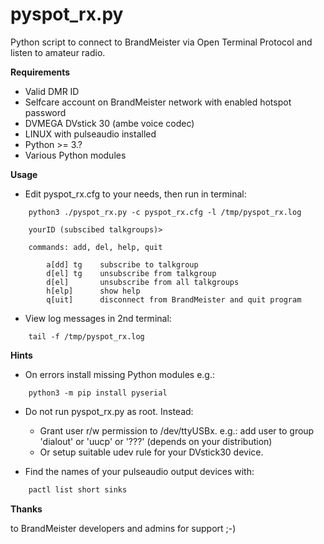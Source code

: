 # pyspot_rx.py
Python script to connect to BrandMeister via Open Terminal Protocol and listen to amateur radio.

**Requirements**

* Valid DMR ID
* Selfcare account on BrandMeister network with enabled hotspot password
* DVMEGA DVstick 30 (ambe voice codec)
* LINUX with pulseaudio installed
* Python >= 3.?
* Various Python modules



**Usage**

* Edit pyspot_rx.cfg to your needs, then run in terminal:

```
	python3 ./pyspot_rx.py -c pyspot_rx.cfg -l /tmp/pyspot_rx.log
	
	yourID (subscibed talkgroups)>
	
	commands: add, del, help, quit
	
		a[dd] tg	subscribe to talkgroup
		d[el] tg	unsubscribe from talkgroup
		d[el]		unsubscribe from all talkgroups
		h[elp]		show help
		q[uit]		disconnect from BrandMeister and quit program
```
* View log messages in 2nd terminal:

```
	tail -f /tmp/pyspot_rx.log
```

**Hints**

* On errors install missing Python modules e.g.:

```
	python3 -m pip install pyserial
```

* Do not run pyspot_rx.py as root. Instead:
  * Grant user r/w permission to /dev/ttyUSBx. e.g.: add user to group 'dialout' or 'uucp' or '???' (depends on your distribution)
  * Or setup suitable udev rule for your DVstick30 device.


* Find the names of your pulseaudio output devices with:

```bash
	pactl list short sinks
```

**Thanks**

to BrandMeister developers and admins for support ;-)